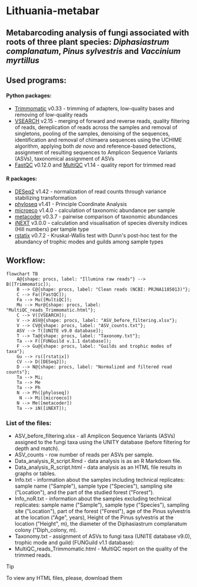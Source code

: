 # Lithuania-metabar
## Metabarcoding analysis of fungi associated with roots of three plant species: _Diphasiastrum complanatum_, _Pinus sylvestris_ and _Vaccinium myrtillus_


## Used programs:

#### Python packages:

* [Trimmomatic](http://www.usadellab.org/cms/index.php?page=trimmomatic) v0.33 - trimming of adapters, low-quality bases and removing of low-quality reads
* [VSEARCH](https://peerj.com/articles/2584/) v2.15 - merging of forward and reverse reads, quality filtering of reads, dereplication of reads across the samples and removal of singletons, pooling of the samples, denoising of the sequences, identification and removal of chimaera sequences using the UCHIME algorithm, applying both _de novo_ and reference-based detections, assignment of resulting sequences to Amplicon Sequence Variants (ASVs), taxonomical assignment of ASVs
* [FastQC](https://www.bioinformatics.babraham.ac.uk/projects/fastqc/) v0.12.0 and [MultiQC](https://seqera.io/multiqc/) v1.14 -  quality report for trimmed read
#### R packages:

* [DESeq2](https://genomebiology.biomedcentral.com/articles/10.1186/s13059-014-0550-8) v1.42 - normalization of read counts through variance stabilizing transformation
* [phyloseq](https://journals.plos.org/plosone/article?id=10.1371/journal.pone.0061217) v1.41 - Principle Coordinate Analysis
* [microeco](https://academic.oup.com/femsec/article/doi/10.1093/femsec/fiaa255/6041020?login=true) v1.4.0 - calculation of taxonomic abundance per sample
* [metacoder](https://journals.plos.org/ploscompbiol/article?id=10.1371/journal.pcbi.1005404) v0.3.7 - pairwise comparison of taxonomic abundances
* [iNEXT](https://besjournals.onlinelibrary.wiley.com/doi/10.1111/2041-210X.12613) v3.0.0 - calculation and visualisation of species diversity indices (Hill numbers) per tample type
* [rstatix](https://github.com/kassambara/rstatix) v0.7.2 - Kruskal-Wallis test with Dunn's post-hoc test for the abundancy of trophic modes and guilds among sample types 


## Workflow:

```mermaid
flowchart TB
    A@{shape: procs, label: "Illumina raw reads"} --> B([Trimmomatic]);
    B --> C@{shape: procs, label: "Clean reads (NCBI: PRJNA1185013)"};
    C --> Fa([FastQC]);
    Fa --> Mu([MultiQC]);
    Mu --> Mur@{shape: procs, label: "MultiQC_reads_Trimmomatic.html"}; 
    C --> V([VSEARCH]);
    V --> ASV@{shape: procs, label: "ASV_before_filtering.xlsx"};
    V --> CV@{shape: procs, label: "ASV_counts.txt"};
    ASV --> T([UNITE v9.0 database]);
    T --> Ta@{shape: procs, label: "Taxonomy.txt"};
    Ta --> F([FUNGuild v.1.1 database]);
    F --> Gu@{shape: procs, label: "Guilds and trophic modes of taxa"};
    Gu --> rs([rstatix])
    CV --> D([DESeq2]);
    D --> N@{shape: procs, label: "Normalized and filtered read counts"};
    Ta --> Mi;
    Ta --> Me
    Ta --> Ph
    N --> Ph([phyloseq])
     N --> Mi([microeco])
    N --> Me([metacoder])
    Ta --> iN([iNEXT]);

```

### List of the files:

* ASV_before_filtering.xlsx - all Amplicon Sequence Variants (ASVs) assigned to the fungi taxa using the UNITY database (before filtering for depth and match).
* ASV_counts - row number of reads per ASVs per sample.
* Data_analysis_R_script.Rmd - data analysis is as an R Markdown file.
* Data_analysis_R_script.html - data analysis as an HTML file results in graphs or tables.
* Info.txt - information about the samples including technical replicates: sample name ("Sample"), sample type ("Species"), sampling site ("Location"), and the part of the studied forest ("Forest").
* Info_noR.txt - information about the samples excluding technical replicates: sample name ("Sample"), sample type ("Species"), sampling site ("Location"), part of the forest ("Forest"), age of the Pinus sylvestris at the location ("Age", years), Height of the Pinus sylvestris at the location ("Height", m), the diameter of the Diphasiastrum complanatum colony ("Diph_colony, m).
* Taxonomy.txt - assignment of ASVs to fungi taxa (UNITE database v9.0), trophic mode and guild (FUNGuild v1.1 database): 
* MultiQC_reads_Trimmomatic.html - MultiQC report on the quality of the trimmed reads.

> [!TIP]
> To view any HTML files, please, download them





